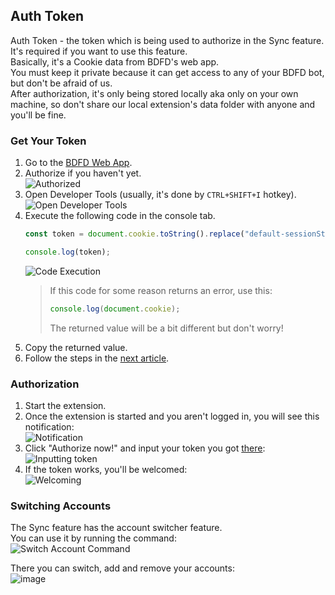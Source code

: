 ## Auth Token

Auth Token - the token which is being used to authorize in the Sync feature. It's required if you want to use this feature.\
Basically, it's a Cookie data from BDFD's web app.\
You must keep it private because it can get access to any of your BDFD bot, but don't be afraid of us.\
After authorization, it's only being stored locally aka only on your own machine, so don't share our local extension's data folder with anyone and you'll be fine.

### Get Your Token

1. Go to the [BDFD Web App](https://botdesignerdiscord.com/app/home).
2. Authorize if you haven't yet.\
    ![Authorized](https://user-images.githubusercontent.com/70456337/223182336-bd6d4d4a-ac27-46e4-a130-c42c8f6f804b.png)
3. Open Developer Tools (usually, it's done by `CTRL+SHIFT+I` hotkey).\
    ![Open Developer Tools](https://user-images.githubusercontent.com/70456337/223182470-ca3883f6-7aa5-42dc-b09c-1da34f6bb081.png)
4. Execute the following code in the console tab.
    ```js
    const token = document.cookie.toString().replace("default-sessionStore=", "");

    console.log(token);
    ```
    ![Code Execution](https://user-images.githubusercontent.com/70456337/223182621-4eb12b08-e5f5-4614-889a-33ee09248357.png)
    > If this code for some reason returns an error, use this:
    > 
    > ```js
    > console.log(document.cookie);
    > ```
    > 
    > The returned value will be a bit different but don't worry!
6. Copy the returned value.
7. Follow the steps in the [next article](#authorization).

### Authorization

1. Start the extension.
2. Once the extension is started and you aren't logged in, you will see this notification:\
   ![Notification](https://github.com/Synthexia/bdfd-extension/assets/70456337/54f8e252-7ed4-4339-aa01-f96021fbf4f5)
3. Click "Authorize now!" and input your token you got [there](#get-your-token):\
   ![Inputting token](https://github.com/Synthexia/bdfd-extension/assets/70456337/27c138ed-7a78-412a-865c-a8661b7016d1)
4. If the token works, you'll be welcomed:\
   ![Welcoming](https://github.com/Synthexia/bdfd-extension/assets/70456337/c52b6feb-384b-4f11-8e9f-378275b46b6e)

### Switching Accounts

The Sync feature has the account switcher feature.\
You can use it by running the command:\
![Switch Account Command](https://github.com/Synthexia/bdfd-extension/assets/70456337/15a2aeed-e80e-455c-bb32-612980ab5a92)

There you can switch, add and remove your accounts:\
![image](https://github.com/Synthexia/bdfd-extension/assets/70456337/ab15689f-4d64-41a7-875c-6efc73c9c62d)





